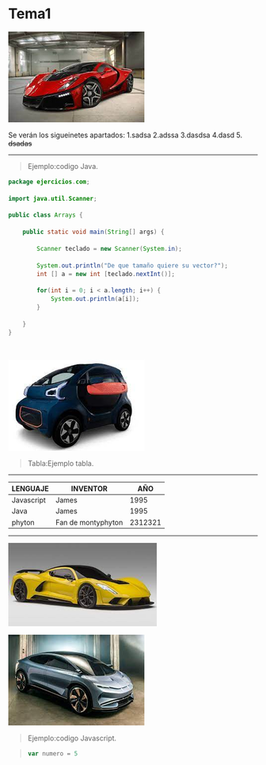 # Tema1


![Imagen coche](assets/coche1.jpeg)







Se verán los sigueinetes apartados:
1.sadsa
2.adssa
3.dasdsa
4.dasd
5. ~~dsadas~~


---

> Ejemplo:codigo Java.


```java
package ejercicios.com;

import java.util.Scanner;

public class Arrays {

	public static void main(String[] args) {
		
		Scanner teclado = new Scanner(System.in);
	
		System.out.println("De que tamaño quiere su vector?");
		int [] a = new int [teclado.nextInt()];
		
		for(int i = 0; i < a.length; i++) {
			System.out.println(a[i]);
		}
	
	}	
}




```



![Imagen coche](assets/coche2.jpeg)



> Tabla:Ejemplo tabla.
---

LENGUAJE	|	INVENTOR	|	AÑO
----------------|-----------------------|----------------
Javascript      | James			| 1995
Java     	| James			| 1995
phyton     	| Fan de montyphyton	| 2312321
---


![Imagen coche](assets/coche3.jpeg)






![Imagen coche](assets/coche4.jpeg)



> Ejemplo:codigo Javascript.


>```javascript
>var numero = 5
>```
